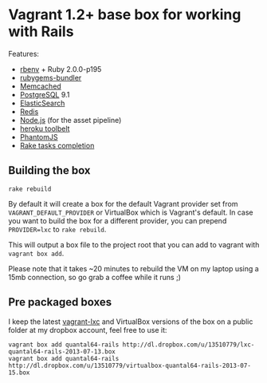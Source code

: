 # Vagrant 1.2+ base box for working with Rails

Features:

* [rbenv](https://github.com/sstephenson/rbenv/) + Ruby 2.0.0-p195
* [rubygems-bundler](https://github.com/mpapis/rubygems-bundler)
* [Memcached](http://memcached.org/)
* [PostgreSQL](http://www.postgresql.org/) 9.1
* [ElasticSearch](http://www.elasticsearch.org/)
* [Redis](http://redis.io/)
* [Node.js](http://nodejs.org/) (for the asset pipeline)
* [heroku toolbelt](https://toolbelt.heroku.com/)
* [PhantomJS](http://phantomjs.org/)
* [Rake tasks completion](https://raw.github.com/calebthompson/dotfiles/master/rake/completion.sh)

## Building the box

```terminal
rake rebuild
```

By default it will create a box for the default Vagrant provider set from
`VAGRANT_DEFAULT_PROVIDER` or VirtualBox which is Vagrant's default. In case
you want to build the box for a different provider, you can prepend `PROVIDER=lxc`
to `rake rebuild`.

This will output a box file to the project root that you can add to vagrant with
`vagrant box add`.

Please note that it takes ~20 minutes to rebuild the VM on my laptop using
a 15mb connection, so go grab a coffee while it runs ;)

## Pre packaged boxes

I keep the latest [vagrant-lxc](https://github.com/fgrehm/vagrant-lxc) and VirtualBox
versions of the box on a public folder at my dropbox account, feel free to use it:

```
vagrant box add quantal64-rails http://dl.dropbox.com/u/13510779/lxc-quantal64-rails-2013-07-13.box
vagrant box add quantal64-rails http://dl.dropbox.com/u/13510779/virtualbox-quantal64-rails-2013-07-15.box
```
